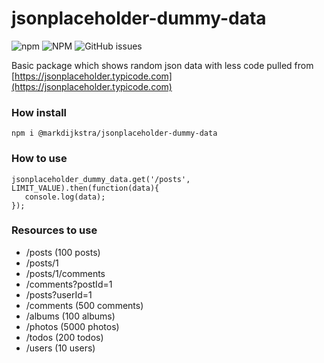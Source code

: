# jsonplaceholder-dummy-data

![npm](https://img.shields.io/npm/v/@markdijkstra/jsonplaceholder-dummy-data)
![NPM](https://img.shields.io/npm/l/@markdijkstra/jsonplaceholder-dummy-data)
![GitHub issues](https://img.shields.io/github/issues/MarkDijkstra/jsonplaceholder-dummy-data)

Basic package which shows random json data with less code pulled from [https://jsonplaceholder.typicode.com](https://jsonplaceholder.typicode.com)


### How install


```npm
npm i @markdijkstra/jsonplaceholder-dummy-data
```

### How to use

```
jsonplaceholder_dummy_data.get('/posts', LIMIT_VALUE).then(function(data){
   console.log(data);
});
```

### Resources to use

* /posts	(100 posts)
* /posts/1
* /posts/1/comments
* /comments?postId=1
* /posts?userId=1
* /comments	(500 comments)
* /albums	(100 albums)
* /photos	(5000 photos)
* /todos    (200 todos)
* /users	(10 users)